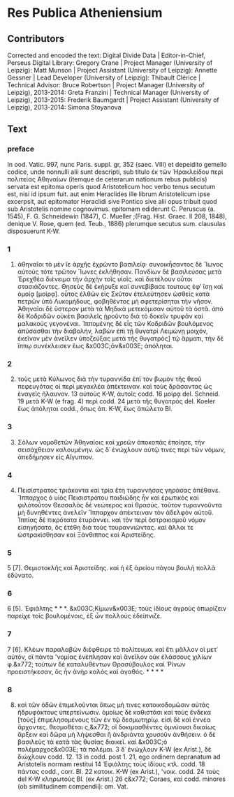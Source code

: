 # Res Publica Atheniensium  

## Contributors  
Corrected and encoded the text: Digital Divide Data | Editor-in-Chief, Perseus Digital Library: Gregory Crane | Project Manager (University of Leipzig): Matt Munson | Project Assistant (University of Leipzig): Annette Gessner | Lead Developer (University of Leipzig): Thibault Clérice | Technical Advisor: Bruce Robertson | Project Manager (University of Leipzig), 2013-2014: Greta Franzini | Technical Manager (University of Leipzig), 2013-2015: Frederik Baumgardt | Project Assistant (University of Leipzig), 2013-2014: Simona Stoyanova  

## Text  
### preface  
In ood. Vatic. 997, nunc Paris. suppl. gr, 352 (saec. VIII) et depeidito gemello codice, unde nonnulli alii sunt descripti, sub titulo ἐκ τῶν Ἡρακλείδου περὶ πολιτείας Ἀθηναίων (itemque de ceterarum nationum rebus publicis) servata est epitoma operis quod Aristotelicum hoc verbo tenus secutum est, nisi id ipsum fuit. aut enim Heraclides ille librum Aristotelicum ipse excerpsit, aut epitomator Heraclidi sive Pontico sive alii opus tribuit quod sub Aristotelis nomine cognovimus. epitomam ediderunt C. Peruscus (a. 1545), F. G. Schneidewin (1847), C. Mueller ;(Frag. Hist. Graec. II 208, 1848), denique V. Rose, quem (ed. Teub., 1886) plerumque secutus sum. clausulas disposuerunt K-W.  
### 1  
1. ἀθηναῖοι τὸ μὲν ἴε ἀρχῆς ἐχρῶντο βασιλείᾳ· συνοικἦσαντος δὲ Ἴωνος αὐτοὺς τότε τρῶτον Ἴωνες ἐκλήθησαν. Πανδίων δὲ βασιλεύσας μετὰ Ἐρεχθέα διένειμα τὴν ἀρχὴν τοῖς υἱοῖς. καὶ διετέλουν οὗτοι στασιάζοντες. Θησεὺς δὲ ἐκήρυξε καὶ συνεβίβασε τουτους ἐφ’ ἴσῃ καὶ ὁμοίᾳ [μοίρᾳ]. οὗτος ἐλθὼν εἰς Σκῦτον ἐτελεύτησεν ὠσθεὶς κατὰ πετρῶν ὑπὸ Λυκομήδους, φοβηθέντος μὴ σφετερίσηται τὴν νῆσον. Ἀθηναῖοι δὲ ὕστερον μετὰ τὰ Μηδικὰ μετεκόμισαν αὐτοῦ τὰ ὁστᾶ. ἀπὸ δὲ Κοδριδῶν οὐκέτι βασιλεῖς ᾑροῦντο διὰ τὸ δοκεῖν τρυφᾶν καὶ μαλακούς γεγονέναι. Ἱππομένης δὲ εἷς τῶν Κοδριδῶν βουλόμενος ἀπύσασθαι τὴv διαβολήν, λαβὼν ἐπὶ τῇ θυγατρὶ Λειμώνῃ μοιχόν, ἐκεῖνον μὲν ἀνεῖλεν ὑποζεύξας μετὰ τῆς θυγατρὸς] τῷ ἅρματι, τὴν δὲ ἵππῳ συνέκλεισεν ἕως &x003C;ἂν&x003E; ἀπόληται.  
### 2  
2. τοὺς μετὰ Κύλωνος διὰ τὴν τυραννίδα ἐπὶ τὸν βωμὸν τῆς θεοῦ πεφευγότας οἱ περὶ μεγακλέα ἀπέκτειναν. καὶ τοὺς δράσαντας ὡς ἐναγεῖς ἤλαυνον. 13 αὐτοὺς K-W, ἀυτοῖς codd. 16 μοίρᾳ del. Schneid. 19 μετὰ K-W (e frag. 4) περὶ codd. 24 μετὰ τῆς θυγατρὸς del. Koeler ἕως ἀπόληται codd., ὅπως ἀπ. K-W, ἕως ἀπώλετο Bl.  
### 3  
3. Σόλων νομοθετῶν Ἀθηναίοις καὶ χρεῶν ἀποκοπάς ἐποίησε, τὴν σεισάχθειαν καλουμένην. ὡς δ᾿ ἐνώχλουν αὐτῷ τινες περὶ τῶν νόμων, ἀπεδήμησεν εἰς Αἴγυπτον.  
### 4  
4. Πεισίστρατος τριάκοντα καὶ τρία ἔτη τυραννήσας γηράσας ἀπέθανε. Ἵππαρχος ὁ υἱὸς Πεισιστράτου παιδιώδης ἧν καὶ ἐρωτικὸς καὶ φιλότοῦτον Θεσσαλὸς δὲ νεώτερος καὶ θρασύς. τοῦτον τυραννοῦντα μὴ δυνηθέντες ἀνελεῖν Ἵππαρχον ἀπέκτειναν τὸν ἀδελφὸν αὐτοῦ. Ἰππίας δὲ πικρότατα ἐτυράννει. καὶ τὸν περὶ ὀστρακισμοῦ νόμον εἰσηγήσατο, ὅς ἐτέθη διὰ τοὺς τουραννιῶντας. καὶ ἄλλοι τε ὠστρακίσθησαν καὶ Ξάνθιππος καὶ Ἀριστείδης.  
### 5  
5 [7]. Θεμιστοκλῆς καὶ Ἀριστείδης. καὶ ἡ ἐξ ἀρείου πάγου βουλὴ πολλὰ ἐδύνατο.  
### 6  
6 [5]. Ἐφιάλτης * * *. &x003C;Κίμων&x003E; τοὺς ἰδίους ἀγροὺς ὀπωρίζειν παρεὶχε τοῖς βουλομένοις, ἐξ ὧν πολλοὺς ἐδείπνιζε.  
### 7  
7 [6]. Κλέων παραλαβὼν διέφθειρε τὸ πολίτευμα. καὶ ἔτι μᾶλλον οἱ μετ᾿ αὐτόν, οἵ πάντα 'νομίας ἐνέπλησαν καὶ ἄνεῖλον οὐκ ἐλάσσους χιλίων φ.&x772; τούτων δὲ καταλυθέντων Θρασύβουλος καὶ ῾Ρίνων προειστήκεσαν, ὅς ἧν ἀνὴρ καλὸς καὶ ἀγαθός. * * * *  
### 8  
8. καὶ τῶν ὁδῶν ἐπιμελοῦνται ὅπως μή τινες κατοικοδομῶσιν αὐτὰς ἢδρυφάκτους ὑπερτείνωσιν. ὁμοίως δὲ καθιστᾶσι καὶ τοὺς ἕνδεκα [τοὺς] ἐπιμελησομένους τῶν ἐν τῷ δεσμωτηρίῳ. εἰσὶ δὲ καὶ ἐννέα ἄρχοντες. θεσμοθέται ς,&x772; οἵ δοκιμασθέντες ὀμνύουσι δικαίως ἄρξειν καὶ δῶρα μὴ λήψεσθαι ἢ ἀνδριάντα χρυσοῦν ἀνθήσειν. ὁ δὲ βασιλεὺς τὰ κατὰ τὰς θυσίας διοικεῖ. καὶ &x003C;ὁ πολέμαρχος&x003E; τὰ πολέμαι. 3 δ᾿ ἐνώχλουν K-W (ex Arist.), δὲ διώχλουν codd. 12. 13 in codd. post 1. 21, ego ordinem depranatum ad Aristotelis normam restitui 14 Ἐφιάλτης τοὺς ἰδίους κτλ. codd. 18 πάντας codd., corr. Bl. 22 κατοικ. K-W (ex Arist.), 'νοικ. codd. 24 τοὺς del K-W κληρωτοὺς Bl. (ex Arist.) 26 ς&x772; Coraes, καὶ codd. minores (ob similitudinem compendii): om. Vat.  
